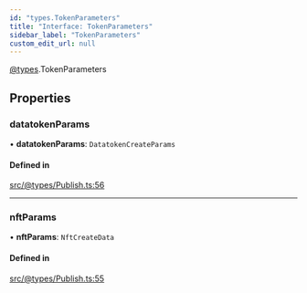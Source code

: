 ```yaml
---
id: "types.TokenParameters"
title: "Interface: TokenParameters"
sidebar_label: "TokenParameters"
custom_edit_url: null
---
```


[@types](../modules/types.md).TokenParameters

## Properties

### datatokenParams

• **datatokenParams**: `DatatokenCreateParams`

#### Defined in

[src/@types/Publish.ts:56](https://github.com/deltaDAO/nautilus/blob/3e3a03e/src/@types/Publish.ts#L56)

___

### nftParams

• **nftParams**: `NftCreateData`

#### Defined in

[src/@types/Publish.ts:55](https://github.com/deltaDAO/nautilus/blob/3e3a03e/src/@types/Publish.ts#L55)
